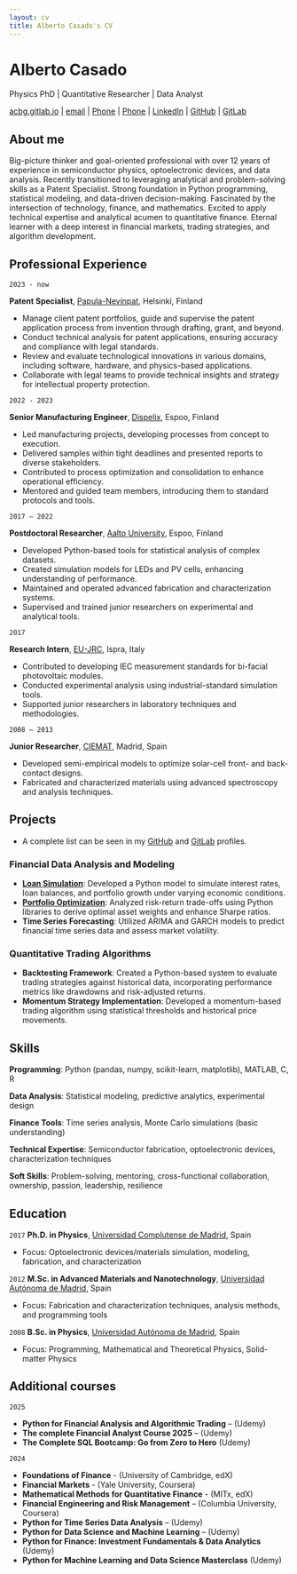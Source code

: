 ```yaml
---
layout: cv
title: Alberto Casado's CV
---
```

# Alberto Casado
Physics PhD | Quantitative Researcher | Data Analyst

<div id="webaddress">
<a href="http://acbg.gitlab.io/">acbg.gitlab.io</a>
| <a href="casado.alberto@gmail.com">email</a>
| <a href="358) 50 308 8737">Phone</a>
| <a href="(+358) 50 308 8737">Phone</a>
| <a href="linkedin.com/in/acbgg">LinkedIn</a>
| <a href="github.com/acbg">GitHub</a>
| <a href="gitlab.com/acbg">GitLab</a>

</div>


## About me

Big-picture thinker and goal-oriented professional with over 12 years of experience in semiconductor physics, optoelectronic devices, and data analysis.
Recently transitioned to leveraging analytical and problem-solving skills as a Patent Specialist.
Strong foundation in Python programming, statistical modeling, and data-driven decision-making.
Fascinated by the intersection of technology, finance, and mathematics.
Excited to apply technical expertise and analytical acumen to quantitative finance.
Eternal learner with a deep interest in financial markets, trading strategies, and algorithm development.

## Professional Experience

`2023 - now`
<!-- `Nov 2023 - now` -->
__Patent Specialist__, [Papula-Nevinpat](https://www.papula-nevinpat.com), Helsinki, Finland

- Manage client patent portfolios, guide and supervise the patent application process from invention through drafting, grant, and beyond.
- Conduct technical analysis for patent applications, ensuring accuracy and compliance with legal standards.
- Review and evaluate technological innovations in various domains, including software, hardware, and physics-based applications.
- Collaborate with legal teams to provide technical insights and strategy for intellectual property protection.

`2022 - 2023`
<!-- `Apr 2022 - Oct 2023` -->
__Senior Manufacturing Engineer__, [Dispelix](https://www.dispelix.com), Espoo, Finland

- Led manufacturing projects, developing processes from concept to execution.
- Delivered samples within tight deadlines and presented reports to diverse stakeholders.
- Contributed to process optimization and consolidation to enhance operational efficiency.
- Mentored and guided team members, introducing them to standard protocols and tools.

`2017 – 2022`
<!-- `Nov 2017 – Mar 2022` -->
__Postdoctoral Researcher__, [Aalto University](https://www.aalto.fi), Espoo, Finland

- Developed Python-based tools for statistical analysis of complex datasets.
- Created simulation models for LEDs and PV cells, enhancing understanding of performance.
- Maintained and operated advanced fabrication and characterization systems.
- Supervised and trained junior researchers on experimental and analytical tools.

`2017`
<!-- `May 2017 – Oct 2017` -->
__Research Intern__, [EU-JRC](https://joint-research-centre.ec.europa.eu/index_en), Ispra, Italy

- Contributed to developing IEC measurement standards for bi-facial photovoltaic modules.
- Conducted experimental analysis using industrial-standard simulation tools.
- Supported junior researchers in laboratory techniques and methodologies.

`2008 – 2013`
<!-- `Sep 2008 – Sep 2013` -->
__Junior Researcher__, [CIEMAT](https://www.ciemat.es), Madrid, Spain

- Developed semi-empirical models to optimize solar-cell front- and back-contact designs.
- Fabricated and characterized materials using advanced spectroscopy and analysis techniques.

## Projects

- A complete list can be seen in my [GitHub](https://github.com/acbg/) and [GitLab](https://gitlab.com/acbg/) profiles.

### Financial Data Analysis and Modeling

- **[Loan Simulation](https://github.com/acbg/loan_simulations)**: Developed a Python model to simulate interest rates, loan balances, and portfolio growth under varying economic conditions.
- **[Portfolio Optimization](https://github.com/acbg/portfolio_optimization)**: Analyzed risk-return trade-offs using Python libraries to derive optimal asset weights and enhance Sharpe ratios.
- **Time Series Forecasting**: Utilized ARIMA and GARCH models to predict financial time series data and assess market volatility.

### Quantitative Trading Algorithms

- **Backtesting Framework**: Created a Python-based system to evaluate trading strategies against historical data, incorporating performance metrics like drawdowns and risk-adjusted returns.
- **Momentum Strategy Implementation**: Developed a momentum-based trading algorithm using statistical thresholds and historical price movements.


## Skills

**Programming**: Python (pandas, numpy, scikit-learn, matplotlib), MATLAB, C, R

**Data Analysis**: Statistical modeling, predictive analytics, experimental design

**Finance Tools**: Time series analysis, Monte Carlo simulations (basic understanding)

**Technical Expertise**: Semiconductor fabrication, optoelectronic devices, characterization techniques

**Soft Skills**: Problem-solving, mentoring, cross-functional collaboration, ownership, passion, leadership, resilience


## Education

`2017`
__Ph.D. in Physics__, [Universidad Complutense de Madrid](https://www.ucm.es), Spain

- Focus: Optoelectronic devices/materials simulation, modeling, fabrication, and characterization

`2012`
__M.Sc. in Advanced Materials and Nanotechnology__, [Universidad Autónoma de Madrid](https://www.uam.es), Spain

- Focus: Fabrication and characterization techniques, analysis methods, and programming tools

`2008`
__B.Sc. in Physics__, [Universidad Autónoma de Madrid](https://www.uam.es), Spain
- Focus: Programming, Mathematical and Theoretical Physics, Solid-matter Physics

## Additional courses

`2025`
- __Python for Financial Analysis and Algorithmic Trading__ – (Udemy)
- __The complete Financial Analyst Course 2025__ – (Udemy)
- __The Complete SQL Bootcamp: Go from Zero to Hero__ (Udemy)

`2024`
- __Foundations of Finance__ - (University of Cambridge, edX)
- __Financial Markets__ - (Yale University, Coursera)
- __Mathematical Methods for Quantitative Finance__ - (MITx, edX)
- __Financial Engineering and Risk Management__ – (Columbia University, Coursera)
- __Python for Time Series Data Analysis__ – (Udemy)
- __Python for Data Science and Machine Learning__ – (Udemy)
- __Python for Finance: Investment Fundamentals & Data Analytics__ (Udemy)
- __Python for Machine Learning and Data Science Masterclass__ (Udemy)

<!-- ## Job application summary -->
<!--  -->
<!-- As a seasoned physicist with a rich background in data analysis, programming, and research, I am eager to transition into a quantitative finance role. -->
<!-- My 12+ years of experience in technical problem-solving and statistical modeling, combined with recent legal and technical analysis expertise as a Patent Specialist, equip me to tackle complex challenges in financial markets. -->
<!-- Proficient in Python, statistical tools, and data-driven decision-making, I am passionate about applying my analytical mindset to develop innovative trading strategies and financial models. -->
<!-- I bring a commitment to excellence, a curiosity for learning, and a strong drive to contribute to the dynamic world of quantitative finance. -->

<!-- ### Footer

Last updated: May 2013 -->


